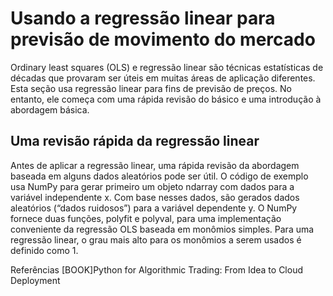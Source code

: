 
# Usando a regressão linear para previsão de movimento do mercado

Ordinary least squares (OLS) e regressão linear são técnicas estatísticas de décadas que provaram ser úteis em muitas áreas de aplicação diferentes. Esta seção usa regressão linear para fins de previsão de preços. No entanto, ele começa com uma rápida revisão do básico e uma introdução à abordagem básica.

## Uma revisão rápida da regressão linear
Antes de aplicar a regressão linear, uma rápida revisão da abordagem baseada em alguns dados aleatórios pode ser útil. O código de exemplo usa NumPy para gerar primeiro um objeto ndarray com dados para a variável independente x. Com base nesses dados, são gerados dados aleatórios (“dados ruidosos”) para a variável dependente y. O NumPy fornece duas funções, polyfit e polyval, para uma implementação conveniente da regressão OLS baseada em monômios simples. Para uma regressão linear, o grau mais alto para os monômios a serem usados é definido como 1.


Referências
[BOOK]Python for Algorithmic Trading: From Idea to Cloud Deployment
